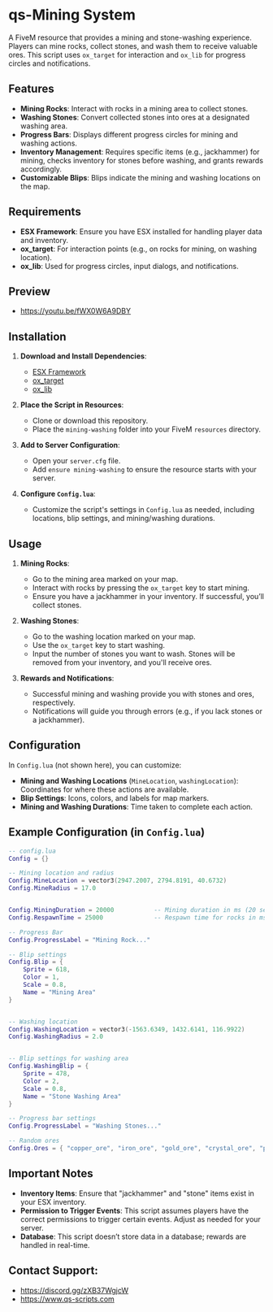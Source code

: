 # qs-Mining System


A FiveM resource that provides a mining and stone-washing experience. Players can mine rocks, collect stones, and wash them to receive valuable ores. This script uses `ox_target` for interaction and `ox_lib` for progress circles and notifications.

## Features

- **Mining Rocks**: Interact with rocks in a mining area to collect stones.
- **Washing Stones**: Convert collected stones into ores at a designated washing area.
- **Progress Bars**: Displays different progress circles for mining and washing actions.
- **Inventory Management**: Requires specific items (e.g., jackhammer) for mining, checks inventory for stones before washing, and grants rewards accordingly.
- **Customizable Blips**: Blips indicate the mining and washing locations on the map.

## Requirements

- **ESX Framework**: Ensure you have ESX installed for handling player data and inventory.
- **ox_target**: For interaction points (e.g., on rocks for mining, on washing location).
- **ox_lib**: Used for progress circles, input dialogs, and notifications.

## Preview
- https://youtu.be/fWX0W6A9DBY

## Installation

1. **Download and Install Dependencies**:
   - [ESX Framework](https://github.com/esx-framework/esx_core)
   - [ox_target](https://github.com/overextended/ox_target)
   - [ox_lib](https://github.com/overextended/ox_lib)

2. **Place the Script in Resources**:
   - Clone or download this repository.
   - Place the `mining-washing` folder into your FiveM `resources` directory.

3. **Add to Server Configuration**:
   - Open your `server.cfg` file.
   - Add `ensure mining-washing` to ensure the resource starts with your server.

4. **Configure `Config.lua`**:
   - Customize the script's settings in `Config.lua` as needed, including locations, blip settings, and mining/washing durations.

## Usage

1. **Mining Rocks**:
   - Go to the mining area marked on your map.
   - Interact with rocks by pressing the `ox_target` key to start mining.
   - Ensure you have a jackhammer in your inventory. If successful, you’ll collect stones.

2. **Washing Stones**:
   - Go to the washing location marked on your map.
   - Use the `ox_target` key to start washing.
   - Input the number of stones you want to wash. Stones will be removed from your inventory, and you'll receive ores.

3. **Rewards and Notifications**:
   - Successful mining and washing provide you with stones and ores, respectively.
   - Notifications will guide you through errors (e.g., if you lack stones or a jackhammer).

## Configuration

In `Config.lua` (not shown here), you can customize:
- **Mining and Washing Locations** (`MineLocation`, `washingLocation`): Coordinates for where these actions are available.
- **Blip Settings**: Icons, colors, and labels for map markers.
- **Mining and Washing Durations**: Time taken to complete each action.
  
## Example Configuration (in `Config.lua`)

```lua
-- config.lua
Config = {}

-- Mining location and radius
Config.MineLocation = vector3(2947.2007, 2794.8191, 40.6732)
Config.MineRadius = 17.0


Config.MiningDuration = 20000           -- Mining duration in ms (20 seconds)
Config.RespawnTime = 25000              -- Respawn time for rocks in ms (25 seconds)

-- Progress Bar
Config.ProgressLabel = "Mining Rock..."

-- Blip settings
Config.Blip = {
    Sprite = 618,
    Color = 1,
    Scale = 0.8,
    Name = "Mining Area"
}


-- Washing location
Config.WashingLocation = vector3(-1563.6349, 1432.6141, 116.9922)  
Config.WashingRadius = 2.0  


-- Blip settings for washing area
Config.WashingBlip = {
    Sprite = 478,
    Color = 2,
    Scale = 0.8,
    Name = "Stone Washing Area"
}

-- Progress bar settings
Config.ProgressLabel = "Washing Stones..."

-- Random ores
Config.Ores = { "copper_ore", "iron_ore", "gold_ore", "crystal_ore", "platinum_ore" }
```

## Important Notes

- **Inventory Items**: Ensure that "jackhammer" and "stone" items exist in your ESX inventory.
- **Permission to Trigger Events**: This script assumes players have the correct permissions to trigger certain events. Adjust as needed for your server.
- **Database**: This script doesn’t store data in a database; rewards are handled in real-time.

## Contact Support:
- https://discord.gg/zXB37WgjcW
- https://www.qs-scripts.com
